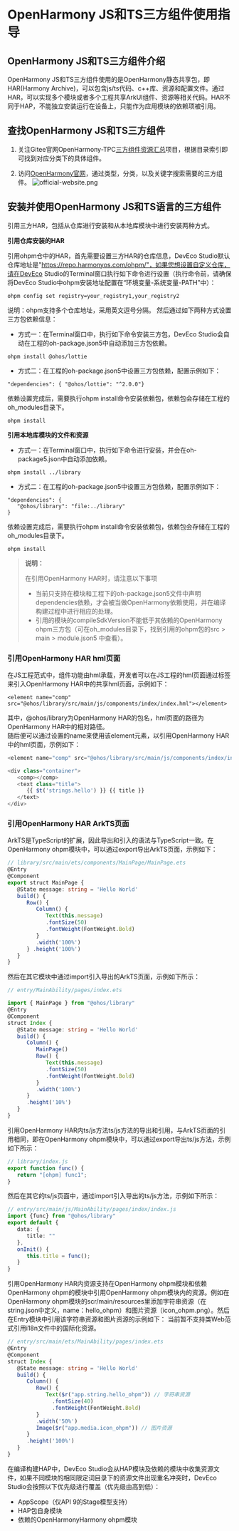 # OpenHarmony JS和TS三方组件使用指导
## OpenHarmony JS和TS三方组件介绍

OpenHarmony JS和TS三方组件使用的是OpenHarmony静态共享包，即HAR(Harmony Archive)，可以包含js/ts代码、c++库、资源和配置文件。通过HAR，可以实现多个模块或者多个工程共享ArkUI组件、资源等相关代码。HAR不同于HAP，不能独立安装运行在设备上，只能作为应用模块的依赖项被引用。



## 查找OpenHarmony JS和TS三方组件

1. 关注Gitee官网OpenHarmony-TPC[三方组件资源汇总](https://gitee.com/openharmony-tpc/tpc_resource)项目，根据目录索引即可找到对应分类下的具体组件。



2. 访问[OpenHarmony官网](https://growing.openharmony.cn/mainPlay/tpc)，通过类型，分类，以及关键字搜索需要的三方组件。
   ![official-website.png](official-website.png)



## 安装并使用OpenHarmony JS和TS语言的三方组件

引用三方HAR，包括从仓库进行安装和从本地库模块中进行安装两种方式。   

**引用仓库安装的HAR**

引用ohpm仓中的HAR，首先需要设置三方HAR的仓库信息，DevEco Studio默认仓库地址是"https://repo.harmonyos.com/ohpm/"，如果您想设置自定义仓库，请在DevEco Studio的Terminal窗口执行如下命令进行设置（执行命令前，请确保将DevEco Studio中ohpm安装地址配置在“环境变量-系统变量-PATH”中）：
```
ohpm config set registry=your_registry1,your_registry2
```
说明：ohpm支持多个仓库地址，采用英文逗号分隔。
然后通过如下两种方式设置三方包依赖信息：
   -  方式一：在Terminal窗口中，执行如下命令安装三方包，DevEco Studio会自动在工程的oh-package.json5中自动添加三方包依赖。
```
ohpm install @ohos/lottie
```
   - 方式二：在工程的oh-package.json5中设置三方包依赖，配置示例如下：
```
"dependencies": { "@ohos/lottie": "^2.0.0"}
```
依赖设置完成后，需要执行ohpm install命令安装依赖包，依赖包会存储在工程的oh_modules目录下。
```
ohpm install
```

**引用本地库模块的文件和资源**

- 方式一：在Terminal窗口中，执行如下命令进行安装，并会在oh-package5.json中自动添加依赖。
```
ohpm install ../library
```
- 方式二：在工程的oh-package.json5中设置三方包依赖，配置示例如下：
```
"dependencies": {
   "@ohos/library": "file:../library"
}
```
依赖设置完成后，需要执行ohpm install命令安装依赖包，依赖包会存储在工程的oh_modules目录下。
```
ohpm install
```

> **说明：**
>
> 在引用OpenHarmony HAR时，请注意以下事项
>- 当前只支持在模块和工程下的oh-package.json5文件中声明dependencies依赖，才会被当做OpenHarmony依赖使用，并在编译构建过程中进行相应的处理。
>- 引用的模块的compileSdkVersion不能低于其依赖的OpenHarmony ohpm三方包（可在oh_modules目录下，找到引用的ohpm包的src > main > module.json5 中查看）。



### 引用OpenHarmony HAR hml页面  
在JS工程范式中，组件功能由hml承载，开发者可以在JS工程的hml页面通过<element>标签来引入OpenHarmony HAR中的共享hml页面，示例如下：
```
<element name="comp" src="@ohos/library/src/main/js/components/index/index.hml"></element>
```
其中，@ohos/library为OpenHarmony HAR的包名，hml页面的路径为OpenHarmony HAR中的相对路径。  
随后便可以通过设置的name来使用该element元素，以引用OpenHarmony HAR中的hml页面，示例如下：
```typescript
<element name="comp" src="@ohos/library/src/main/js/components/index/index.hml"></element>

<div class="container">
   <comp></comp>
   <text class="title">
      {{ $t('strings.hello') }} {{ title }}
   </text>
</div>
```
### 引用OpenHarmony HAR ArkTS页面   
ArkTS是TypeScript的扩展，因此导出和引入的语法与TypeScript一致。在OpenHarmony ohpm模块中，可以通过export导出ArkTS页面，示例如下：
```typescript
// library/src/main/ets/components/MainPage/MainPage.ets
@Entry
@Component
export struct MainPage {
   @State message: string = 'Hello World'
   build() { 
      Row() { 
         Column() { 
            Text(this.message)
            .fontSize(50)
            .fontWeight(FontWeight.Bold)
         } 
         .width('100%') 
      } .height('100%') 
   }
}
```
然后在其它模块中通过import引入导出的ArkTS页面，示例如下所示：
```typescript
// entry/MainAbility/pages/index.ets

import { MainPage } from "@ohos/library"
@Entry
@Component
struct Index {
   @State message: string = 'Hello World' 
   build() { 
      Column() { 
         MainPage() 
         Row() { 
            Text(this.message)
            .fontSize(50)
            .fontWeight(FontWeight.Bold)
         }
         .width('100%')
      } 
      .height('10%') 
   }
}
```
引用OpenHarmony HAR内ts/js方法ts/js方法的导出和引用，与ArkTS页面的引用相同，即在OpenHarmony ohpm模块中，可以通过export导出ts/js方法，示例如下所示：
```typescript
// library/index.js
export function func() {
   return "[ohpm] func1";
}
```
然后在其它的ts/js页面中，通过import引入导出的ts/js方法，示例如下所示：
```typescript
// entry/src/main/js/MainAbility/pages/index/index.js
import {func} from "@ohos/library"
export default {
   data: {
      title: ""
   },
   onInit() {
      this.title = func();
   }
}
```
引用OpenHarmony HAR内资源支持在OpenHarmony ohpm模块和依赖OpenHarmony ohpm的模块中引用OpenHarmony ohpm模块内的资源。例如在OpenHarmony ohpm模块的scr/main/resources里添加字符串资源（在string.json中定义，name：hello_ohpm）和图片资源（icon_ohpm.png）。然后在Entry模块中引用该字符串资源和图片资源的示例如下：
当前暂不支持类Web范式引用i18n文件中的国际化资源。
```typescript
// entry/src/main/ets/MainAbility/pages/index.ets
@Entry
@Component
struct Index {
   @State message: string = 'Hello World'
   build() {
      Column() {
         Row() {
            Text($r("app.string.hello_ohpm")) // 字符串资源
              .fontSize(40)
              .fontWeight(FontWeight.Bold)
         }
         .width('50%')
         Image($r("app.media.icon_ohpm")) // 图片资源
      }
      .height('100%')
   }
}
```
在编译构建HAP中，DevEco Studio会从HAP模块及依赖的模块中收集资源文件，如果不同模块的相同限定词目录下的资源文件出现重名冲突时，DevEco Studio会按照以下优先级进行覆盖（优先级由高到低）：
- AppScope（仅API 9的Stage模型支持）
- HAP包自身模块
- 依赖的OpenHarmonyHarmony ohpm模块